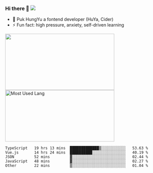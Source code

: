 ### Hi there 👋   ![](https://komarev.com/ghpvc/?username=trojan0523&color=ff69b4&label=PV+Since+2020-1-1)

 - 🔭 Puk HungYu a fontend developer (HuYa, Cider)
 - ⚡ Fun fact: high pressure, anxiety, self-driven learning 

 <img align="left" width="350px" height="180px" src="https://github-readme-stats.vercel.app/api?username=trojan0523&show_icons=true&icon_color=199861&count_private=true" />
 
 <img width="350px" height="165px" alt="Most Used Lang" src="https://github-readme-stats.vercel.app/api/top-langs/?username=trojan0523&layout=compact"/>
 

 <!--START_SECTION:waka-->

```text
TypeScript   19 hrs 13 mins  █████████████▒░░░░░░░░░░░   53.63 %
Vue.js       14 hrs 24 mins  ██████████░░░░░░░░░░░░░░░   40.19 %
JSON         52 mins         ▓░░░░░░░░░░░░░░░░░░░░░░░░   02.44 %
JavaScript   48 mins         ▓░░░░░░░░░░░░░░░░░░░░░░░░   02.27 %
Other        22 mins         ▒░░░░░░░░░░░░░░░░░░░░░░░░   01.04 %
```

<!--END_SECTION:waka-->

 
<!--
**Trojan0523/Trojan0523** is a ✨ _special_ ✨ repository because its `README.md` (this file) appears on your GitHub profile.

Here are some ideas to get you started:

- 👯 looking to collaborate on where? i don`t know
- 🤔 I’m looking for help with ...
- 💬 Ask me about ...
- 📫 How to reach me: ...
- 😄 Pronouns: ...
- ⚡ Fun fact: ...
![](https://komarev.com/ghpvc/?username=trojan0523)
-->
